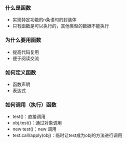 ### 什么是函数

- 实现特定功能的n条语句的封装体
- 只有函数是可以执行的，其他类型的数据不能执行

### 为什么要用函数

- 提高代码复用
- 便于阅读交流

### 如何定义函数

- 函数声明
- 表达式

### 如何调用（执行）函数

- test()：直接调用
- obj.test()：通过对象调用
- new test()：new 调用
- test.call/apply(obj)：临时让test成为obj的方法进行调用

